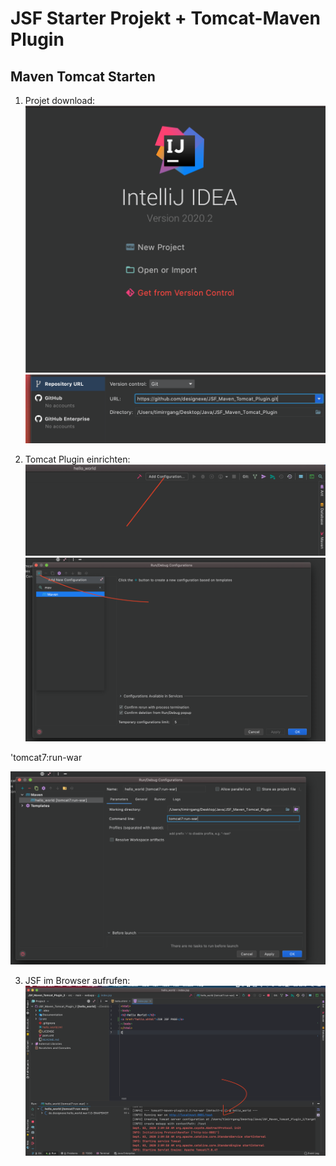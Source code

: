 #  JSF Starter Projekt + Tomcat-Maven Plugin

## Maven Tomcat Starten

1. Projet download:
![Download](Documentation/1.png)
![Download](Documentation/2.png)

2. Tomcat Plugin einrichten:
![Download](Documentation/3.png)
![Download](Documentation/4.png)

'tomcat7:run-war

![Download](Documentation/5.png)

3. JSF im Browser aufrufen:
![Download](Documentation/6.png)




